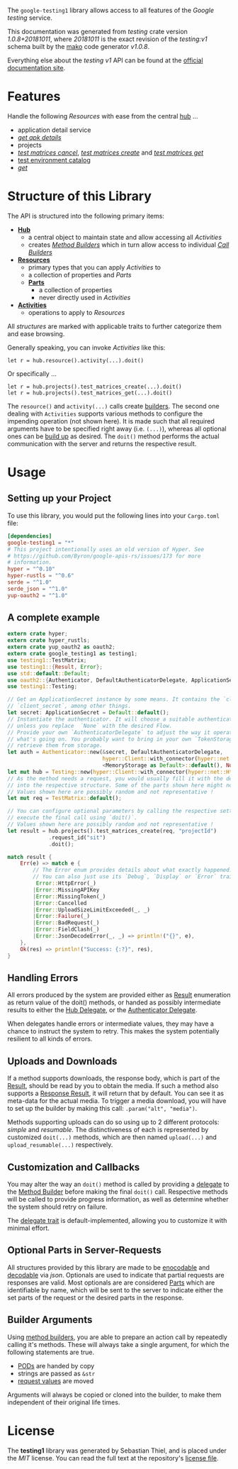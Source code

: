 <!---
DO NOT EDIT !
This file was generated automatically from 'src/mako/api/README.md.mako'
DO NOT EDIT !
-->
The `google-testing1` library allows access to all features of the *Google testing* service.

This documentation was generated from *testing* crate version *1.0.8+20181011*, where *20181011* is the exact revision of the *testing:v1* schema built by the [mako](http://www.makotemplates.org/) code generator *v1.0.8*.

Everything else about the *testing* *v1* API can be found at the
[official documentation site](https://developers.google.com/cloud-test-lab/).
# Features

Handle the following *Resources* with ease from the central [hub](https://docs.rs/google-testing1/1.0.8+20181011/google_testing1/struct.Testing.html) ... 

* application detail service
 * [*get apk details*](https://docs.rs/google-testing1/1.0.8+20181011/google_testing1/struct.ApplicationDetailServiceGetApkDetailCall.html)
* projects
 * [*test matrices cancel*](https://docs.rs/google-testing1/1.0.8+20181011/google_testing1/struct.ProjectTestMatriceCancelCall.html), [*test matrices create*](https://docs.rs/google-testing1/1.0.8+20181011/google_testing1/struct.ProjectTestMatriceCreateCall.html) and [*test matrices get*](https://docs.rs/google-testing1/1.0.8+20181011/google_testing1/struct.ProjectTestMatriceGetCall.html)
* [test environment catalog](https://docs.rs/google-testing1/1.0.8+20181011/google_testing1/struct.TestEnvironmentCatalog.html)
 * [*get*](https://docs.rs/google-testing1/1.0.8+20181011/google_testing1/struct.TestEnvironmentCatalogGetCall.html)




# Structure of this Library

The API is structured into the following primary items:

* **[Hub](https://docs.rs/google-testing1/1.0.8+20181011/google_testing1/struct.Testing.html)**
    * a central object to maintain state and allow accessing all *Activities*
    * creates [*Method Builders*](https://docs.rs/google-testing1/1.0.8+20181011/google_testing1/trait.MethodsBuilder.html) which in turn
      allow access to individual [*Call Builders*](https://docs.rs/google-testing1/1.0.8+20181011/google_testing1/trait.CallBuilder.html)
* **[Resources](https://docs.rs/google-testing1/1.0.8+20181011/google_testing1/trait.Resource.html)**
    * primary types that you can apply *Activities* to
    * a collection of properties and *Parts*
    * **[Parts](https://docs.rs/google-testing1/1.0.8+20181011/google_testing1/trait.Part.html)**
        * a collection of properties
        * never directly used in *Activities*
* **[Activities](https://docs.rs/google-testing1/1.0.8+20181011/google_testing1/trait.CallBuilder.html)**
    * operations to apply to *Resources*

All *structures* are marked with applicable traits to further categorize them and ease browsing.

Generally speaking, you can invoke *Activities* like this:

```Rust,ignore
let r = hub.resource().activity(...).doit()
```

Or specifically ...

```ignore
let r = hub.projects().test_matrices_create(...).doit()
let r = hub.projects().test_matrices_get(...).doit()
```

The `resource()` and `activity(...)` calls create [builders][builder-pattern]. The second one dealing with `Activities` 
supports various methods to configure the impending operation (not shown here). It is made such that all required arguments have to be 
specified right away (i.e. `(...)`), whereas all optional ones can be [build up][builder-pattern] as desired.
The `doit()` method performs the actual communication with the server and returns the respective result.

# Usage

## Setting up your Project

To use this library, you would put the following lines into your `Cargo.toml` file:

```toml
[dependencies]
google-testing1 = "*"
# This project intentionally uses an old version of Hyper. See
# https://github.com/Byron/google-apis-rs/issues/173 for more
# information.
hyper = "^0.10"
hyper-rustls = "^0.6"
serde = "^1.0"
serde_json = "^1.0"
yup-oauth2 = "^1.0"
```

## A complete example

```Rust
extern crate hyper;
extern crate hyper_rustls;
extern crate yup_oauth2 as oauth2;
extern crate google_testing1 as testing1;
use testing1::TestMatrix;
use testing1::{Result, Error};
use std::default::Default;
use oauth2::{Authenticator, DefaultAuthenticatorDelegate, ApplicationSecret, MemoryStorage};
use testing1::Testing;

// Get an ApplicationSecret instance by some means. It contains the `client_id` and 
// `client_secret`, among other things.
let secret: ApplicationSecret = Default::default();
// Instantiate the authenticator. It will choose a suitable authentication flow for you, 
// unless you replace  `None` with the desired Flow.
// Provide your own `AuthenticatorDelegate` to adjust the way it operates and get feedback about 
// what's going on. You probably want to bring in your own `TokenStorage` to persist tokens and
// retrieve them from storage.
let auth = Authenticator::new(&secret, DefaultAuthenticatorDelegate,
                              hyper::Client::with_connector(hyper::net::HttpsConnector::new(hyper_rustls::TlsClient::new())),
                              <MemoryStorage as Default>::default(), None);
let mut hub = Testing::new(hyper::Client::with_connector(hyper::net::HttpsConnector::new(hyper_rustls::TlsClient::new())), auth);
// As the method needs a request, you would usually fill it with the desired information
// into the respective structure. Some of the parts shown here might not be applicable !
// Values shown here are possibly random and not representative !
let mut req = TestMatrix::default();

// You can configure optional parameters by calling the respective setters at will, and
// execute the final call using `doit()`.
// Values shown here are possibly random and not representative !
let result = hub.projects().test_matrices_create(req, "projectId")
             .request_id("sit")
             .doit();

match result {
    Err(e) => match e {
        // The Error enum provides details about what exactly happened.
        // You can also just use its `Debug`, `Display` or `Error` traits
         Error::HttpError(_)
        |Error::MissingAPIKey
        |Error::MissingToken(_)
        |Error::Cancelled
        |Error::UploadSizeLimitExceeded(_, _)
        |Error::Failure(_)
        |Error::BadRequest(_)
        |Error::FieldClash(_)
        |Error::JsonDecodeError(_, _) => println!("{}", e),
    },
    Ok(res) => println!("Success: {:?}", res),
}

```
## Handling Errors

All errors produced by the system are provided either as [Result](https://docs.rs/google-testing1/1.0.8+20181011/google_testing1/enum.Result.html) enumeration as return value of 
the doit() methods, or handed as possibly intermediate results to either the 
[Hub Delegate](https://docs.rs/google-testing1/1.0.8+20181011/google_testing1/trait.Delegate.html), or the [Authenticator Delegate](https://docs.rs/yup-oauth2/*/yup_oauth2/trait.AuthenticatorDelegate.html).

When delegates handle errors or intermediate values, they may have a chance to instruct the system to retry. This 
makes the system potentially resilient to all kinds of errors.

## Uploads and Downloads
If a method supports downloads, the response body, which is part of the [Result](https://docs.rs/google-testing1/1.0.8+20181011/google_testing1/enum.Result.html), should be
read by you to obtain the media.
If such a method also supports a [Response Result](https://docs.rs/google-testing1/1.0.8+20181011/google_testing1/trait.ResponseResult.html), it will return that by default.
You can see it as meta-data for the actual media. To trigger a media download, you will have to set up the builder by making
this call: `.param("alt", "media")`.

Methods supporting uploads can do so using up to 2 different protocols: 
*simple* and *resumable*. The distinctiveness of each is represented by customized 
`doit(...)` methods, which are then named `upload(...)` and `upload_resumable(...)` respectively.

## Customization and Callbacks

You may alter the way an `doit()` method is called by providing a [delegate](https://docs.rs/google-testing1/1.0.8+20181011/google_testing1/trait.Delegate.html) to the 
[Method Builder](https://docs.rs/google-testing1/1.0.8+20181011/google_testing1/trait.CallBuilder.html) before making the final `doit()` call. 
Respective methods will be called to provide progress information, as well as determine whether the system should 
retry on failure.

The [delegate trait](https://docs.rs/google-testing1/1.0.8+20181011/google_testing1/trait.Delegate.html) is default-implemented, allowing you to customize it with minimal effort.

## Optional Parts in Server-Requests

All structures provided by this library are made to be [enocodable](https://docs.rs/google-testing1/1.0.8+20181011/google_testing1/trait.RequestValue.html) and 
[decodable](https://docs.rs/google-testing1/1.0.8+20181011/google_testing1/trait.ResponseResult.html) via *json*. Optionals are used to indicate that partial requests are responses 
are valid.
Most optionals are are considered [Parts](https://docs.rs/google-testing1/1.0.8+20181011/google_testing1/trait.Part.html) which are identifiable by name, which will be sent to 
the server to indicate either the set parts of the request or the desired parts in the response.

## Builder Arguments

Using [method builders](https://docs.rs/google-testing1/1.0.8+20181011/google_testing1/trait.CallBuilder.html), you are able to prepare an action call by repeatedly calling it's methods.
These will always take a single argument, for which the following statements are true.

* [PODs][wiki-pod] are handed by copy
* strings are passed as `&str`
* [request values](https://docs.rs/google-testing1/1.0.8+20181011/google_testing1/trait.RequestValue.html) are moved

Arguments will always be copied or cloned into the builder, to make them independent of their original life times.

[wiki-pod]: http://en.wikipedia.org/wiki/Plain_old_data_structure
[builder-pattern]: http://en.wikipedia.org/wiki/Builder_pattern
[google-go-api]: https://github.com/google/google-api-go-client

# License
The **testing1** library was generated by Sebastian Thiel, and is placed 
under the *MIT* license.
You can read the full text at the repository's [license file][repo-license].

[repo-license]: https://github.com/Byron/google-apis-rsblob/master/LICENSE.md
